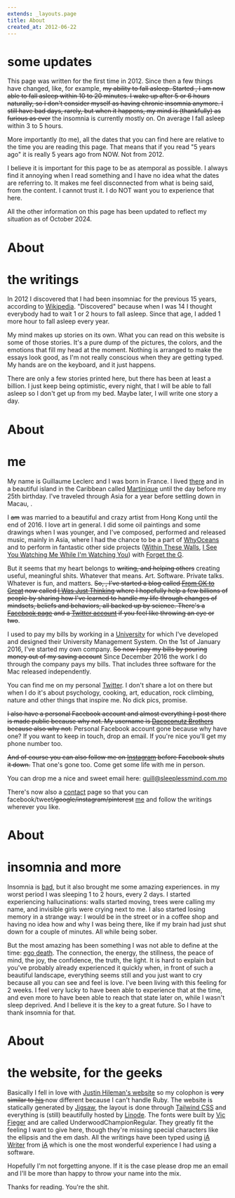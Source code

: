 ```yaml
---
extends: _layouts.page
title: About
created_at: 2012-06-22
---
```


# some updates

This page was written for the first time in 2012. Since then a few things have changed, like, for example, <span style="text-decoration: line-through;">my ability to fall asleep. Started <time datetime="2015-10-01" class="timeago"></time>, I am now able to fall asleep within 10 to 20 minutes. I wake up after 5 or 6 hours naturally, so I don't consider myself as having chronic insomnia anymore. I still have bad days, rarely, but when it happens, my mind is (thankfully) as furious as ever</span> the insomnia is currently mostly on. On average I fall asleep within 3 to 5 hours.

More importantly (to me), all the dates that you can find here are relative to the time you are reading this page. That means that if you read "5 years ago" it is really 5 years ago from NOW. Not from 2012.

I believe it is important for this page to be as atemporal as possible. I always find it annoying when I read something and I have no idea what the dates are referring to. It makes me feel disconnected from what is being said, from the content. I cannot trust it. I do NOT want you to experience that here.

All the other information on this page has been updated to reflect my situation as of October 2024.

# About

# the writings

In 2012 I discovered that I had been insomniac for the previous 15 years, according to [Wikipedia](http://en.wikipedia.org/wiki/Insomnia#Non-pharmacological). "Discovered" because when I was 14 I thought everybody had to wait 1 or 2 hours to fall asleep. Since that age, I added 1 more hour to fall asleep every year.

My mind makes up stories on its own. What you can read on this website is some of those stories. It's a pure dump of the pictures, the colors, and the emotions that fill my head at the moment. Nothing is arranged to make the essays look good, as I'm not really conscious when they are getting typed. My hands are on the keyboard, and it just happens.

There are only a few stories printed here, but there has been at least a billion. I just keep being optimistic, every night, that I will be able to fall asleep so I don't get up from my bed. Maybe later, I will write one story a day.

# About

# me

My name is Guillaume Leclerc and I was born in France. I lived [there](https://www.google.com/maps/place/Lorraine,+France/@48.7114575,5.1433292,8z/data=!3m1!4b1!4m2!3m1!1s0x47949753fe1190d5:0x10a5fb99a3724f0!5m1!1e4) and in a beautiful island in the Caribbean called [Martinique](https://www.google.com/maps/place/Martinique/@12.1269488,-67.8846427,6.15z/data=!4m2!3m1!1s0x8c6aa0f90066070d:0xe1001b1217afe7b0!5m1!1e4) until the day before my 25th birthday. I've traveled through Asia for a year before settling down in Macau, <time datetime="2008-01-07" class="timeago"></time>.

I <span style="text-decoration: line-through;">am</span> was married to a beautiful and crazy artist from Hong Kong until the end of 2016. I love art in general. I did some oil paintings and some drawings when I was younger, and I've composed, performed and released music, mainly in Asia, where I had the chance to be a part of [WhyOceans](http://www.whyoceans.com/) and to perform in fantastic other side projects ([Within These Walls](http://www.youtube.com/watch?v=TD4kFIp_pqQ), [I See You Watching Me While I'm Watching You](http://www.facebook.com/media/set/?set=a.10150406959032961.363208.51685087960&type=3)) with [Forget the G](http://forgettheg.com/).

But it seems that my heart belongs to <span style="text-decoration: line-through;">writing, and helping others</span> creating useful, meaningful shits. Whatever that means. Art. Software. Private talks. Whatever is fun, and matters. <span style="text-decoration: line-through;">So, <time datetime="2014-05-21" class="timeago"></time>, I've started a blog <span style="text-decoration: line-through;">called [From OK to Great](http://fromoktogreat.com/)</span> now called [I Was Just Thinking](https://iwasjustthinking.xyz/) where I hopefully help a few billions of people by sharing how I've learned to handle my life through changes of mindsets, beliefs and behaviors, all backed up by science. There's a [Facebook page](https://www.facebook.com/iwasjustthinking.xyz) and a [Twitter account](https://twitter.com/iwjt_xyz) if you feel like throwing an eye or two</span>.

I used to pay my bills by working in a [University](http://www.usj.edu.mo/en/) for which I've developed and designed their University Management System. On the 1st of January 2016, I've started my own company. <span style="text-decoration: line-through;">So now I pay my bills by pouring money out of my saving account</span> Since December 2016 the work I do through the company pays my bills. That includes three software for the Mac released independently.

You can find me on my personal [Twitter](http://twitter.com/#!/godbout). I don't share a lot on there but when I do it's about psychology, cooking, art, education, rock climbing, nature and other things that inspire me. No dick pics, promise.

<span style="text-decoration: line-through;">I also have a personal Facebook account and almost everything I post there is made public because why not. My username is [Dacoconutz Brothers](https://www.facebook.com/dacoconutz.brothers) because also why not.</span> Personal Facebook account gone because why have one? If you want to keep in touch, drop an email. If you're nice you'll get my phone number too.

<span style="text-decoration: line-through;">And of course you can also follow me on [Instagram](https://www.instagram.com/ki_yom/) before Facebook shuts it down.</span> That one's gone too. Come get some life with me in person.

You can drop me a nice and sweet email here: [&#103;&#117;&#105;&#108;&#108;&#064;&#115;&#108;&#101;&#101;&#112;&#108;&#101;&#115;&#115;&#109;&#105;&#110;&#100;&#046;&#099;&#111;&#109;&#046;&#109;&#111;](&#77;&#97;&#73;&#108;&#116;&#111;&#58;&#103;&#117;&#105;&#108;&#108;&#64;&#115;&#108;&#101;&#101;&#112;&#108;&#101;&#115;&#115;&#109;&#105;&#110;&#100;&#46;&#99;&#111;&#109;&#46;&#109;&#111;)

There's now also a [contact](/contact) page so that you can facebook/tweet<span style="text-decoration: line-through;">/google/instagram/pinterest</span> [me](/) and follow the writings wherever you like.

# About

# insomnia and more

Insomnia is [bad](http://en.wikipedia.org/wiki/File:Complications_of_insomnia.svg), but it also brought me some amazing experiences. <time datetime="2012-06-22" class="timeago"></time> in my worst period I was sleeping 1 to 2 hours, every 2 days. I started experiencing hallucinations: walls started moving, trees were calling my name, and invisible girls were crying next to me. I also started losing memory in a strange way: I would be in the street or in a coffee shop and having no idea how and why I was being there, like if my brain had just shut down for a couple of minutes. All while being sober.

But the most amazing has been something I was not able to define at the time: [ego death](http://en.wikipedia.org/wiki/Ego_death). The connection, the energy, the stillness, the peace of mind, the joy, the confidence, the truth, the light. It is hard to explain but you've probably already experienced it quickly when, in front of such a beautiful landscape, everything seems still and you just want to cry because all you can see and feel is love. I've been living with this feeling for 2 weeks. I feel very lucky to have been able to experience that at the time, and even more to have been able to reach that state later on, while I wasn't sleep deprived. And I believe it is the key to a great future. So I have to thank insomnia for that.

# About

# the website, for the geeks

Basically I fell in love with [Justin Hileman's website](http://justinhileman.info/) so my colophon is <span style="text-decoration: line-through;">very similar to [his](http://justinhileman.info/colophon/) </span> now different because I can't handle Ruby. The website is statically generated by [Jigsaw](https://jigsaw.tighten.co/), the layout is done through [Tailwind CSS](https://tailwindcss.com/docs/what-is-tailwind/) and everything is (still) beautifully hosted by [Linode](http://www.linode.com/?r=4d38402454871106521686b453c6758100f1b1d6). The fonts were built by [Vic Fieger](http://www.vicfieger.com/) and are called UnderwoodChampionRegular. They greatly fit the feeling I want to  give here, though they're missing special characters like the ellipsis and the em dash. All the writings have been typed using [iA Writer](https://ia.net/writer/mac/) from [iA](https://ia.net/) which is one the most wonderful experience I had using a software.

Hopefully I'm not forgetting anyone. If it is the case please drop me an email and I'll be more than happy to throw your name into the mix.

Thanks for reading. You're the shit.
